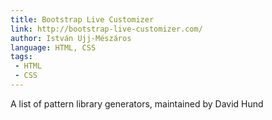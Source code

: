 ```yaml
---
title: Bootstrap Live Customizer
link: http://bootstrap-live-customizer.com/
author: István Ujj-Mészáros
language: HTML, CSS
tags:
 - HTML
 - CSS
---
```


A list of pattern library generators, maintained by David Hund
